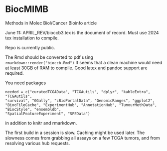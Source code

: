 # BiocMIMB

Methods in Molec Biol/Cancer Bioinfo article

June 11: APRIL_REV/bioccb3.tex is the document of record.  Must use
2024 tex installation to compile.

Repo is currently public.  

The Rmd should be converted to pdf using `rmarkdown::render("bioccb.Rmd")`
It seems that a clean machine would need at least 30GB of RAM to compile.
Good latex and pandoc support are required.

You need packages

```
needed = c("curatedTCGAData", "TCGAutils", "dplyr", "kableExtra", "TCGAutils",
"survival", "GGally", "cBioPortalData", "GenomicRanges", "ggplot2",
"BiocFileCache", "ExperimentHub", "AnnotationHub", "TumourMethData",
"BiocStyle", "ensembldb",
"SpatialFeatureExperiment", "SFEData")
```

in addition to knitr and rmarkdown.

The first build in a session is slow.  Caching might be used later.  The slowness
comes from grabbing all assays on a few TCGA tumors, and from resolving various
hub requests.

